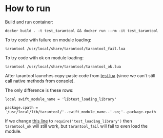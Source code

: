 # How to run

Build and run container:
````
docker build . -t test_tarantool && docker run --rm -it test_tarantool
````

To try code with failure on module loading:
````
tarantool /usr/local/share/tarantool/tarantool_fail.lua
````

To try code with ok on module loading:
````
tarantool /usr/local/share/tarantool/tarantool_ok.lua
````

After tarantool launches copy-paste code from [test.lua](https://github.com/aensidhe/swift-repro-tarantool/blob/master/tarantool/test.lua) (since we can't still call native methods from console).

The only difference is these rows:
````
local swift_module_name = 'libtest_loading_library'

package.cpath = '/usr/local/lib/tarantool/'..swift_module_name..'.so;'..package.cpath
````

If we change [this line](https://github.com/aensidhe/swift-repro-tarantool/blob/95fa76798afb177fc93148e20076c2601624a293/tarantool/tarantool_fail.lua#L23) to `require('test_loading_library')` then `tarantool_ok` will still work, but `tarantool_fail` will fail to even load the module.
